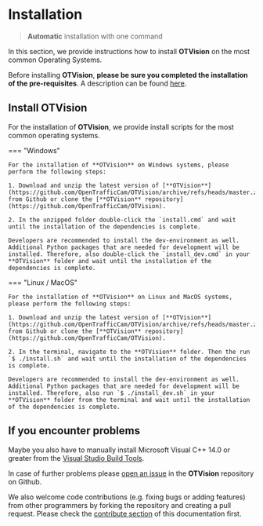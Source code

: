# Installation

> **Automatic** installation with one command

In this section, we provide instructions how to install **OTVision** on the most common Operating Systems.

Before installing **OTVision**, **please be sure you completed the installation of the pre-requisites**. A description can be found [here](../requirements/).

## Install OTVision

For the installation of **OTVision**, we provide install scripts for the most common operating systems.

=== "Windows"

    For the installation of **OTVision** on Windows systems, please perform the following steps:

    1. Download and unzip the latest version of [**OTVision**](https://github.com/OpenTrafficCam/OTVision/archive/refs/heads/master.zip) from Github or clone the [**OTVision** repository](https://github.com/OpenTrafficCam/OTVision).

    2. In the unzipped folder double-click the `install.cmd` and wait until the installation of the dependencies is complete.

    Developers are recommended to install the dev-environment as well. Additional Python packages that are needed for development will be installed. Therefore, also double-click the `install_dev.cmd` in your **OTVision** folder and wait until the installation of the dependencies is complete.

=== "Linux / MacOS"

    For the installation of **OTVision** on Linux and MacOS systems, please perform the following steps:

    1. Download and unzip the latest version of [**OTVision**](https://github.com/OpenTrafficCam/OTVision/archive/refs/heads/master.zip) from Github or clone the [**OTVision** repository](https://github.com/OpenTrafficCam/OTVision).

    2. In the terminal, navigate to the **OTVision** folder. Then the run `$ ./install.sh` and wait until the installation of the dependencies is complete.

    Developers are recommended to install the dev-environment as well. Additional Python packages that are needed for development will be installed. Therefore, also run `$ ./install_dev.sh` in your **OTVision** folder from the terminal and wait until the installation of the dependencies is complete.

## If you encounter problems

Maybe you also have to manually install Microsoft Visual C++ 14.0 or greater from the [Visual Studio Build Tools](https://visualstudio.microsoft.com/visual-cpp-build-tools/).

In case of further problems please [open an issue](https://github.com/OpenTrafficCam/OTVision/issues/new) in the **OTVision** repository on Github.

We also welcome code contributions (e.g. fixing bugs or adding features) from other programmers by forking the repository and creating a pull request.
Please check the [contribute section](https://opentrafficcam.org/contribute/) of this documentation first.
